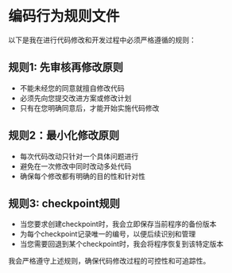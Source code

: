 # 编码行为规则文件

以下是我在进行代码修改和开发过程中必须严格遵循的规则：

## 规则1: 先审核再修改原则
- 不能未经您的同意就擅自修改代码
- 必须先向您提交改进方案或修改计划
- 只有在您明确同意后，才能开始实施代码修改

## 规则2：最小化修改原则
- 每次代码改动只针对一个具体问题进行
- 避免在一次修改中同时改动多处代码
- 确保每个修改都有明确的目的性和针对性

## 规则3: checkpoint规则
- 当您要求创建checkpoint时，我会立即保存当前程序的备份版本
- 为每个checkpoint记录唯一的编号，以便后续识别和管理
- 当您需要回退到某个checkpoint时，我会将程序恢复到该特定版本

我会严格遵守上述规则，确保代码修改过程的可控性和可追踪性。